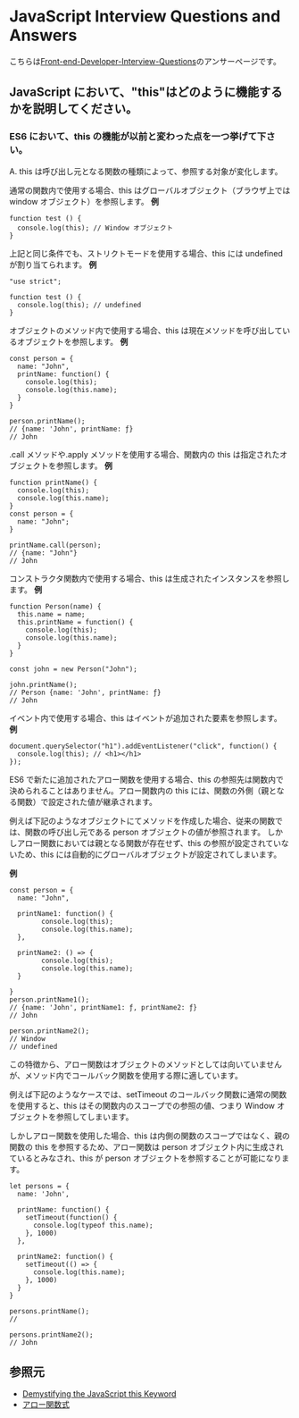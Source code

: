 # JavaScript Interview Questions and Answers

こちらは[Front-end-Developer-Interview-Questions](https://h5bp.org/Front-end-Developer-Interview-Questions/questions/javascript-questions/)のアンサーページです。

## JavaScript において、"this"はどのように機能するかを説明してください。

### ES6 において、this の機能が以前と変わった点を一つ挙げて下さい。

A. this は呼び出し元となる関数の種類によって、参照する対象が変化します。

通常の関数内で使用する場合、this はグローバルオブジェクト（ブラウザ上では window オブジェクト）を参照します。
**例**

```
function test () {
  console.log(this); // Window オブジェクト
}
```

上記と同じ条件でも、ストリクトモードを使用する場合、this には undefined が割り当てられます。
**例**

```
"use strict";

function test () {
  console.log(this); // undefined
}
```

オブジェクトのメソッド内で使用する場合、this は現在メソッドを呼び出しているオブジェクトを参照します。
**例**

```
const person = {
  name: "John",
  printName: function() {
    console.log(this);
    console.log(this.name);
  }
}

person.printName();
// {name: 'John', printName: ƒ}
// John
```

.call メソッドや.apply メソッドを使用する場合、関数内の this は指定されたオブジェクトを参照します。
**例**

```
function printName() {
  console.log(this);
  console.log(this.name);
}
const person = {
  name: "John";
}

printName.call(person);
// {name: "John"}
// John
```

コンストラクタ関数内で使用する場合、this は生成されたインスタンスを参照します。
**例**

```
function Person(name) {
  this.name = name;
  this.printName = function() {
    console.log(this);
    console.log(this.name);
  }
}

const john = new Person("John");

john.printName();
// Person {name: 'John', printName: ƒ}
// John
```

イベント内で使用する場合、this はイベントが追加された要素を参照します。
**例**

```
document.querySelector("h1").addEventListener("click", function() {
  console.log(this); // <h1></h1>
});
```

ES6 で新たに追加されたアロー関数を使用する場合、this の参照先は関数内で決められることはありません。アロー関数内の this には、関数の外側（親となる関数）で設定された値が継承されます。

例えば下記のようなオブジェクトにてメソッドを作成した場合、従来の関数では、関数の呼び出し元である person オブジェクトの値が参照されます。
しかしアロー関数においては親となる関数が存在せず、this の参照が設定されていないため、this には自動的にグローバルオブジェクトが設定されてしまいます。

**例**

```
const person = {
  name: "John",

  printName1: function() {
        console.log(this);
        console.log(this.name);
  },

  printName2: () => {
        console.log(this);
        console.log(this.name);
  }

}
person.printName1();
// {name: 'John', printName1: ƒ, printName2: ƒ}
// John

person.printName2();
// Window
// undefined
```

この特徴から、アロー関数はオブジェクトのメソッドとしては向いていませんが、メソッド内でコールバック関数を使用する際に適しています。

例えば下記のようなケースでは、setTimeout のコールバック関数に通常の関数を使用すると、this はその関数内のスコープでの参照の値、つまり Window オブジェクトを参照してしまいます。

しかしアロー関数を使用した場合、this は内側の関数のスコープではなく、親の関数の this を参照するため、アロー関数は person オブジェクト内に生成されているとみなされ、this が person オブジェクトを参照することが可能になります。

```
let persons = {
  name: 'John',

  printName: function() {
    setTimeout(function() {
      console.log(typeof this.name);
    }, 1000)
  },

  printName2: function() {
    setTimeout(() => {
      console.log(this.name);
    }, 1000)
  }
}

persons.printName();
//

persons.printName2();
// John

```

## 参照元

- [Demystifying the JavaScript this Keyword](https://www.javascripttutorial.net/javascript-this/)
- [アロー関数式](https://developer.mozilla.org/ja/docs/Web/JavaScript/Reference/Functions/Arrow_functions)
